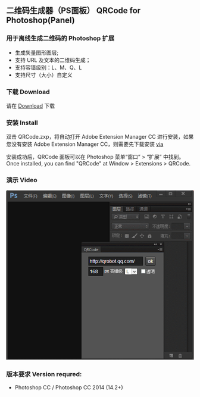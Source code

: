 ## 二维码生成器（PS面板） QRCode for Photoshop(Panel)

### 用于离线生成二维码的 Photoshop 扩展

* 生成矢量图形图层;
* 支持 URL 及文本的二维码生成；
* 支持容错级别：L、M、Q、L
* 支持尺寸（大小）自定义

### 下载 Download

请在 [Download](https://github.com/Linrstudio/QRCode-for-photoshop/raw/master/download/QRCode.zip 'Download') 下载

### 安装 Install

双击 QRCode.zxp，将自动打开 Adobe Extension Manager CC 进行安装，如果您没有安装 Adobe Extension Manager CC，则需要先下载安装 [via](https://www.adobe.com/exchange/em_download/ 'via')

安装成功后，QRCode 面板可以在 Photoshop 菜单“窗口” > “扩展” 中找到。
Once installed, you can find "QRCode" at Window > Extensions > QRCode.

### 演示 Video

<img src="https://github.com/Linrstudio/QRCode-for-photoshop/blob/master/guide.gif?raw=true" />

### 版本要求 Version requred:

* Photoshop CC / Photoshop CC 2014 (14.2+)